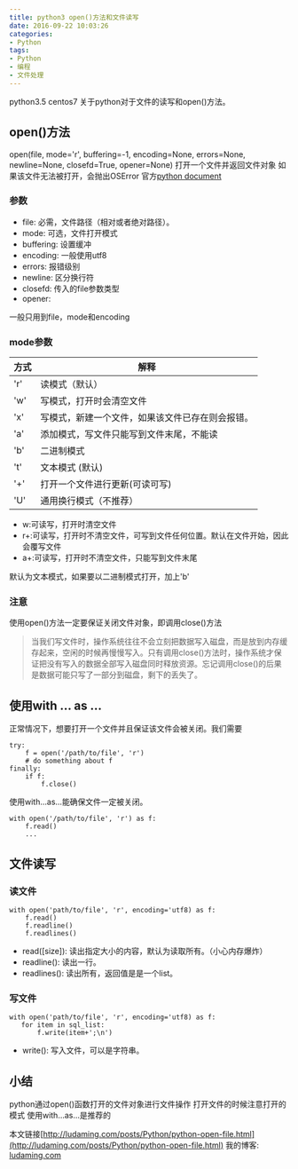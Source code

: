 ```yaml
---
title: python3 open()方法和文件读写
date: 2016-09-22 10:03:26
categories:
- Python
tags:
- Python
- 编程
- 文件处理
---
```

python3.5
centos7
关于python对于文件的读写和open()方法。
<!-- more -->


## open()方法
open(file, mode='r', buffering=-1, encoding=None, errors=None, newline=None, closefd=True, opener=None)
打开一个文件并返回文件对象
如果该文件无法被打开，会抛出OSError
官方[python document](https://docs.python.org/3/library/functions.html?highlight=open#open)

### 参数
- file: 必需，文件路径（相对或者绝对路径）。
- mode: 可选，文件打开模式
- buffering: 设置缓冲
- encoding: 一般使用utf8
- errors: 报错级别
- newline: 区分换行符
- closefd: 传入的file参数类型
- opener:

一般只用到file，mode和encoding


### mode参数
|方式|解释|
|----|----|
|'r'     |读模式（默认）|
|'w'   | 写模式，打开时会清空文件|
|'x'   |  写模式，新建一个文件，如果该文件已存在则会报错。|
|'a'  |   添加模式，写文件只能写到文件末尾，不能读|
|'b' |    二进制模式|
|'t' |    文本模式 (默认)|
|'+' |    打开一个文件进行更新(可读可写)|
|'U'|     通用换行模式（不推荐）|

- w:可读写，打开时清空文件
- r+:可读写，打开时不清空文件，可写到文件任何位置。默认在文件开始，因此会覆写文件
- a+:可读写，打开时不清空文件，只能写到文件末尾

默认为文本模式，如果要以二进制模式打开，加上'b'

### 注意
使用open()方法一定要保证关闭文件对象，即调用close()方法
>当我们写文件时，操作系统往往不会立刻把数据写入磁盘，而是放到内存缓存起来，空闲的时候再慢慢写入。只有调用close()方法时，操作系统才保证把没有写入的数据全部写入磁盘同时释放资源。忘记调用close()的后果是数据可能只写了一部分到磁盘，剩下的丢失了。


## 使用with ... as ...
正常情况下，想要打开一个文件并且保证该文件会被关闭。我们需要
```
try:
    f = open('/path/to/file', 'r')
    # do something about f
finally:
    if f:
        f.close()
```
使用with...as...能确保文件一定被关闭。
```
with open('/path/to/file', 'r') as f:
    f.read()
    ...
```


## 文件读写

### 读文件
```
with open('path/to/file', 'r', encoding='utf8) as f:
    f.read()
    f.readline()
    f.readlines()
```
- read([size]): 读出指定大小的内容，默认为读取所有。（小心内存爆炸）
- readline(): 读出一行。
- readlines(): 读出所有，返回值是是一个list。


### 写文件
```
with open('path/to/file', 'r', encoding='utf8) as f:    
   for item in sql_list:
       f.write(item+';\n')
```
- write(): 写入文件，可以是字符串。


## 小结
python通过open()函数打开的文件对象进行文件操作
打开文件的时候注意打开的模式
使用with...as...是推荐的


本文链接[http://ludaming.com/posts/Python/python-open-file.html](http://ludaming.com/posts/Python/python-open-file.html)
我的博客: [ludaming.com](http://ludaming.com)
